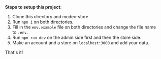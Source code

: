**Steps to setup this project:**

1. Clone this directory and modex-store.
2. Run `npm i` on both directories.
3. Fill in the `env.example` file on both directories and change the file name to `.env`.
4. Run `npm run dev` on the admin side first and then the store side.
5. Make an account and a store on `localhost:3000` and add your data.

That's it!
